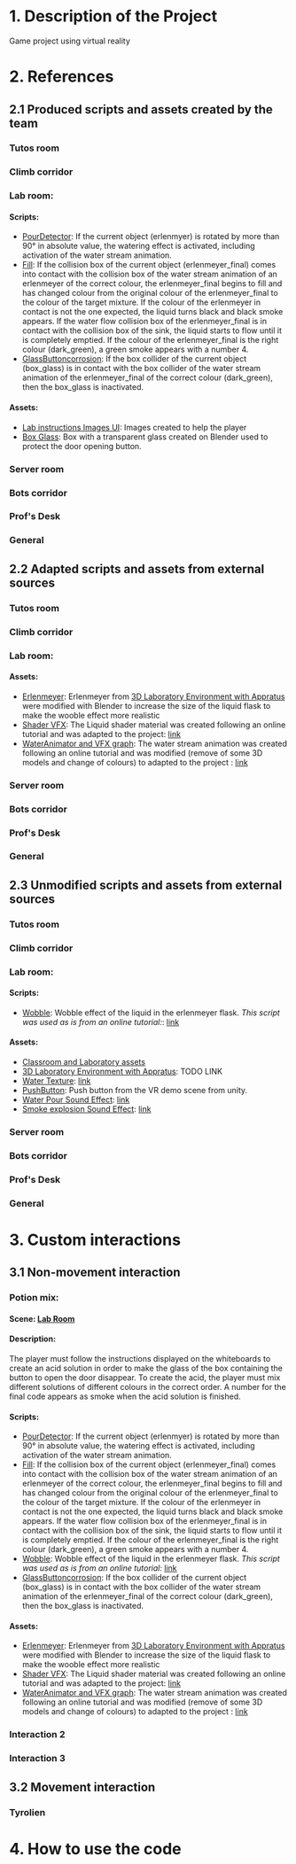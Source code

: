 # 1. Description of the Project
Game project using virtual reality

# 2. References


## 2.1 Produced scripts and assets created by the team

### Tutos room
### Climb corridor
### Lab room:
#### Scripts:
- [PourDetector](Assets/LaboAsset/Scripts/PourDetector.cs/): If the current object (erlenmyer) is rotated by more than 90° in absolute value, the watering effect is activated, including activation of the water stream animation.
- [Fill](Assets/LaboAsset/Scripts/Fill.cs/):  If the collision box of the current object (erlenmeyer_final) comes into contact with the collision box of the water stream animation of an erlenmeyer of the correct colour, the erlenmeyer_final begins to fill and has changed colour from the original colour of the erlenmeyer_final to the colour of the target mixture. If the colour of the erlenmeyer in contact is not the one expected, the liquid turns black and black smoke appears. If the water flow collision box of the erlenmeyer_final is in contact with the collision box of the sink, the liquid starts to flow until it is completely emptied. If the colour of the erlenmeyer_final is the right colour (dark_green), a green smoke appears with a number 4.
- [GlassButtoncorrosion](Assets/LaboAsset/Scripts/GlassButtoncorrosion.cs/): If the box collider of the current object (box_glass) is in contact with the box collider of the water stream animation of the erlenmeyer_final of the correct colour (dark_green), then the box_glass is inactivated.
#### Assets:
- [Lab instructions Images UI](<Assets/LaboAsset/Image UI/Labo/>): Images created to help the player
- [Box Glass](Assets/LaboAsset/Models/box_glass.fbx/): Box with a transparent glass created on Blender used to protect the door opening button.
### Server room
### Bots corridor
### Prof's Desk
### General

## 2.2 Adapted scripts and assets from external sources

### Tutos room
### Climb corridor
### Lab room:
#### Assets:
- [Erlenmeyer](Assets/LaboAsset/prefabs/): Erlenmeyer from [3D Laboratory Environment with Appratus](Assets/LaboAsset/) were modified with Blender to increase the size of the liquid flask to make the wooble effect more realistic
- [Shader VFX](Assets/LaboAsset/Shader): The Liquid shader material was created following an online tutorial and was adapted to the project: [link](https://youtu.be/tI3USKIbnh0)
- [WaterAnimator and VFX graph](Assets/LaboAsset/prefabs/vfxgraph_AnimateWater.vfx/): The water stream animation was created following an online tutorial and was modified (remove of some 3D models and change of colours) to adapted to the project : [link](https://youtu.be/_H8gBKGKbnU)
### Server room
### Bots corridor
### Prof's Desk
### General

## 2.3 Unmodified scripts and assets from external sources

### Tutos room
### Climb corridor
### Lab room:
#### Scripts:
- [Wobble](Assets/LaboAsset/Scripts/Wooble.cs/): Wobble effect of the liquid in the erlenmeyer flask. *This script was used as is from an online tutorial:*: [link](https://youtu.be/tI3USKIbnh0)
#### Assets:
- [Classroom and Laboratory assets](Assets/Rayan_assets/Importing%Assets/)
- [3D Laboratory Environment with Appratus](Assets/LaboAsset/): TODO LINK
- [Water Texture](Assets/LaboAsset/Textures/): [link](https://youtu.be/_H8gBKGKbnU)
- [PushButton](Assets/Samples/XR%20Interaction%20Toolkit/3.0.8/Starter%20Assets/DemoSceneAssets/Prefabs/Interactables/Push%20Button.prefab): Push button from the VR demo scene from unity.
- [Water Pour Sound Effect](Assets/LaboAsset/Sounds/): [link](TODO)
- [Smoke explosion Sound Effect](Assets/LaboAsset/Sounds/): [link](TODO)
### Server room
### Bots corridor
### Prof's Desk
### General

# 3. Custom interactions

## 3.1 Non-movement interaction

### Potion mix:

#### Scene: [Lab Room](Assets/LaboAsset/)
#### Description:
The player must follow the instructions displayed on the whiteboards to create an acid solution in order to make the glass of the box containing the button to open the door disappear. To create the acid, the player must mix different solutions of different colours in the correct order. A number for the final code appears as smoke when the acid solution is finished.
#### Scripts:
- [PourDetector](Assets/LaboAsset/Scripts/PourDetector.cs/): If the current object (erlenmyer) is rotated by more than 90° in absolute value, the watering effect is activated, including activation of the water stream animation.
- [Fill](Assets/LaboAsset/Scripts/Fill.cs/):  If the collision box of the current object (erlenmeyer_final) comes into contact with the collision box of the water stream animation of an erlenmeyer of the correct colour, the erlenmeyer_final begins to fill and has changed colour from the original colour of the erlenmeyer_final to the colour of the target mixture. If the colour of the erlenmeyer in contact is not the one expected, the liquid turns black and black smoke appears. If the water flow collision box of the erlenmeyer_final is in contact with the collision box of the sink, the liquid starts to flow until it is completely emptied. If the colour of the erlenmeyer_final is the right colour (dark_green), a green smoke appears with a number 4.
- [Wobble](Assets/LaboAsset/Scripts/Wooble.cs/): Wobble effect of the liquid in the erlenmeyer flask. *This script was used as is from an online tutorial:* [link](https://youtu.be/tI3USKIbnh0)
- [GlassButtoncorrosion](Assets/LaboAsset/Scripts/GlassButtoncorrosion.cs/): If the box collider of the current object (box_glass) is in contact with the box collider of the water stream animation of the erlenmeyer_final of the correct colour (dark_green), then the box_glass is inactivated.
#### Assets:
- [Erlenmeyer](Assets/LaboAsset/prefabs/): Erlenmeyer from [3D Laboratory Environment with Appratus](Assets/LaboAsset/) were modified with Blender to increase the size of the liquid flask to make the wooble effect more realistic
- [Shader VFX](Assets/LaboAsset/Shader): The Liquid shader material was created following an online tutorial and was adapted to the project: [link](https://youtu.be/tI3USKIbnh0)
- [WaterAnimator and VFX graph](Assets/LaboAsset/prefabs/vfxgraph_AnimateWater.vfx/): The water stream animation was created following an online tutorial and was modified (remove of some 3D models and change of colours) to adapted to the project : [link](https://youtu.be/_H8gBKGKbnU)

### Interaction 2
### Interaction 3

## 3.2 Movement interaction

### Tyrolien

# 4. How to use the code
